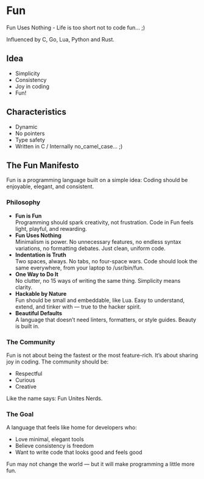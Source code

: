 # Fun

Fun Uses Nothing - Life is too short not to code fun... ;)

Influenced by C, Go, Lua, Python and Rust.

## Idea

 * Simplicity
 * Consistency
 * Joy in coding
 * Fun!

## Characteristics

 * Dynamic
 * No pointers
 * Type safety
 * Written in C / Internally no_camel_case... ;)

## The Fun Manifesto

Fun is a programming language built on a simple idea:
Coding should be enjoyable, elegant, and consistent.

### Philosophy

 - **Fun is Fun**<br>
   Programming should spark creativity, not frustration. Code in Fun feels light, playful, and rewarding.
 - **Fun Uses Nothing**<br>
   Minimalism is power. No unnecessary features, no endless syntax variations, no formatting debates. Just clean, uniform code.
 - **Indentation is Truth**<br>
   Two spaces, always. No tabs, no four-space wars. Code should look the same everywhere, from your laptop to /usr/bin/fun.
 - **One Way to Do It**<br>
   No clutter, no 15 ways of writing the same thing. Simplicity means clarity.
 - **Hackable by Nature**<br>
   Fun should be small and embeddable, like Lua. Easy to understand, extend, and tinker with — true to the hacker spirit.
 - **Beautiful Defaults**<br>
   A language that doesn’t need linters, formatters, or style guides. Beauty is built in.

### The Community

Fun is not about being the fastest or the most feature-rich. It’s about sharing joy in coding. The community should be:

 - Respectful
 - Curious
 - Creative

Like the name says: Fun Unites Nerds.

### The Goal

A language that feels like home for developers who:

 - Love minimal, elegant tools
 - Believe consistency is freedom
 - Want to write code that looks good and feels good

Fun may not change the world — but it will make programming a little more fun.

